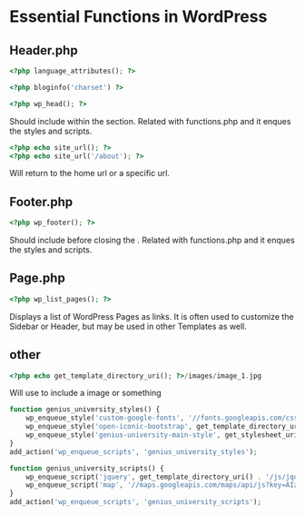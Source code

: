 # Essential Functions in WordPress

## Header.php

```php
<?php language_attributes(); ?>
```

```php
<?php bloginfo('charset') ?>
```

```php
<?php wp_head(); ?>
```
Should include within the <head></head> section. Related with functions.php and it enques the styles and scripts.

```php
<?php echo site_url(); ?>
<?php echo site_url('/about'); ?>
```
Will return to the home url or a specific url.

## Footer.php

```php
<?php wp_footer(); ?>
```
Should include before closing the <body>. Related with functions.php and it enques the styles and scripts.

## Page.php

```php
<?php wp_list_pages(); ?>
```
Displays a list of WordPress Pages as links. It is often used to customize the Sidebar or Header, but may be used in other Templates as well.

## other

```php
<?php echo get_template_directory_uri(); ?>/images/image_1.jpg
```
Will use to include a image or something


```php
function genius_university_styles() {
    wp_enqueue_style('custom-google-fonts', '//fonts.googleapis.com/css?family=Roboto:300,400,500,700');
    wp_enqueue_style('open-iconic-bootstrap', get_template_directory_uri() . '/css/open-iconic-bootstrap.min.css');
    wp_enqueue_style('genius-university-main-style', get_stylesheet_uri());
}
add_action('wp_enqueue_scripts', 'genius_university_styles');

function genius_university_scripts() {
    wp_enqueue_script('jquery', get_template_directory_uri() . '/js/jquery.min.js', array(), false, true);
    wp_enqueue_script('map', '//maps.googleapis.com/maps/api/js?key=AIzaSyBVWaKrjvy3MaE7SQ74_uJiULgl1JY0H2s&sensor=false', array(), false, true);
}
add_action('wp_enqueue_scripts', 'genius_university_scripts');
```